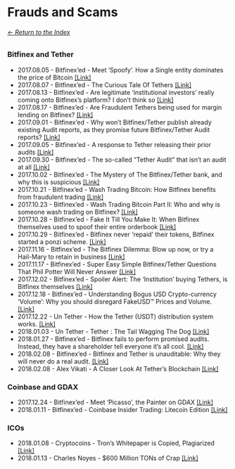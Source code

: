 # Frauds and Scams

###### [<- Return to the Index](/README.md)

### Bitfinex and Tether

* 2017.08.05 - Bitfinex’ed - Meet ‘Spoofy’. How a Single entity dominates the price of Bitcoin [[Link]](https://hackernoon.com/meet-spoofy-how-a-single-entity-dominates-the-price-of-bitcoin-39c711d28eb4)
* 2017.08.07 - Bitfinex’ed - The Curious Tale Of Tethers [[Link]](https://hackernoon.com/the-curious-tale-of-tethers-6b0031eead87)
* 2017.08.13 - Bitfinex’ed - Are legitimate ‘institutional investors’ really coming onto Bitfinex’s platform? I don’t think so [[Link]](https://medium.com/@bitfinexed/are-legitimate-institutional-investors-really-coming-onto-bitfinex-s-platform-i-don-t-think-so-cb4ed5175092)
* 2017.08.17 - Bitfinex’ed - Are Fraudulent Tethers being used for margin lending on Bitfinex? [[Link]](https://medium.com/@bitfinexed/are-fraudulent-tethers-being-used-for-margin-lending-on-bitfinex-5de9dd80f330)
* 2017.09.01 - Bitfinex’ed - Why won’t Bitfinex/Tether publish already existing Audit reports, as they promise future Bitfinex/Tether Audit reports? [[Link]](https://medium.com/@bitfinexed/why-wont-bitfinex-tether-publish-already-existing-audit-reports-as-they-promise-future-bitfinex-51d26d14d226)
* 2017.09.05 - Bitfinex’ed - A response to Tether releasing their prior audits [[Link]](https://medium.com/@bitfinexed/a-response-to-tether-releasing-their-prior-audits-cceab8989c70)
* 2017.09.30 - Bitfinex’ed - The so-called “Tether Audit” that isn’t an audit at all [[Link]](https://medium.com/@bitfinexed/the-so-called-tether-audit-that-isnt-an-audit-at-all-5a40cfcc2a75)
* 2017.10.02 - Bitfinex’ed - The Mystery of The Bitfinex/Tether bank, and why this is suspicious [[Link]](https://medium.com/@bitfinexed/the-mystery-of-the-bitfinex-tether-bank-and-why-this-is-suspicious-a8a6407a1241)
* 2017.10.21 - Bitfinex’ed - Wash Trading Bitcoin: How Bitfinex benefits from fraudulent trading [[Link]](https://medium.com/@bitfinexed/wash-trading-bitcoin-how-bitfinex-benefits-from-fraudulent-trading-8bd66be73215)
* 2017.10.23 - Bitfinex’ed - Wash Trading Bitcoin Part II: Who and why is someone wash trading on Bitfinex? [[Link]](https://medium.com/@bitfinexed/wash-trading-bitcoin-part-ii-who-and-why-is-someone-wash-trading-on-bitfinex-e1c7b5e0b3bb)
* 2017.10.28 - Bitfinex’ed - Fake It Till You Make It: When Bitfinex themselves used to spoof their entire orderbook [[Link]](https://medium.com/@bitfinexed/fake-it-till-you-make-it-when-bitfinex-themselves-used-to-spoof-their-entire-orderbook-18294585338)
* 2017.10.29 - Bitfinex’ed - Bitfinex never ‘repaid’ their tokens, Bitfinex started a ponzi scheme. [[Link]](https://medium.com/@bitfinexed/bitfinex-never-repaid-their-tokens-bitfinex-started-a-ponzi-scheme-86a9291add29)
* 2017.11.16 - Bitfinex’ed - The Bitfinex Dilemma: Blow up now, or try a Hail-Mary to retain in business [[Link]](https://medium.com/@bitfinexed/the-bitfinex-dilemma-blow-up-now-or-try-a-hail-mary-to-retain-in-business-10b9d989359f)
* 2017.11.17 - Bitfinex’ed - Super Easy Simple Bitfinex/Tether Questions That Phil Potter Will Never Answer [[Link]](https://medium.com/@bitfinexed/super-easy-simple-bitfinex-tether-questions-that-phil-potter-will-never-answer-ca564d4e184c)
* 2017.12.02 - Bitfinex’ed - Spoiler Alert: The ‘Institution’ buying Tethers, is Bitfinex themselves [[Link]](https://medium.com/@bitfinexed/spoiler-alert-the-institution-buying-tethers-is-bitfinex-themselves-f56af29ce60c)
* 2017.12.18 - Bitfinex’ed - Understanding Bogus USD Crypto-currency ‘Volume’: Why you should disregard FakeUSD™ Prices and Volume. [[Link]](https://medium.com/@bitfinexed/understanding-bogus-usd-crypto-currency-volume-why-you-should-disregard-fakeusd-prices-and-c0933c72e3e5)
* 2017.12.22 - Un Tether - How the Tether (USDT) distribution system works. [[Link]](https://medium.com/@untetheredbtc/how-the-tether-usdt-distribution-system-works-84a5c673bec0)
* 2018.01.03 - Un Tether - Tether : The Tail Wagging The Dog [[Link]](https://hackernoon.com/tether-the-tail-wagging-the-dog-3ebfd4640825)
* 2018.01.27 - Bitfinex’ed - Bitfinex fails to perform promised audits. Instead, they have a shareholder tell everyone it’s all cool. [[Link]](https://medium.com/@bitfinexed/bitfinex-fails-to-perform-promised-audits-instead-they-have-a-shareholder-tell-everyone-its-all-965ae7037b5d)
* 2018.02.08 - Bitfinex’ed - Bitfinex and Tether is unauditable: Why they will never do a real audit. [[Link]](https://medium.com/@bitfinexed/bitfinex-and-tether-is-unauditable-why-they-will-never-do-a-real-audit-3324e002b185)
* 2018.02.08 - Alex Vikati - A Closer Look At Tether’s Blockchain [[Link]](https://hackernoon.com/a-closer-look-at-tethers-blockchain-5c3032328e52)


### Coinbase and GDAX

* 2017.12.24 - Bitfinex’ed - Meet ‘Picasso’, the Painter on GDAX [[Link]](https://medium.com/@bitfinexed/meet-picasso-the-painter-on-gdax-c478ff8f50e5)
* 2018.01.11 - Bitfinex’ed - Coinbase Insider Trading: Litecoin Edition [[Link]](https://medium.com/@bitfinexed/coinbase-insider-trading-litecoin-edition-be64ead3facc)


### ICOs

* 2018.01.08 - Cryptocoins - Tron’s Whitepaper is Copied, Plagiarized [[Link]](https://hackernoon.com/trons-whitepaper-is-copied-plagiarized-cefce74335ce)
* 2018.01.13 - Charles Noyes - $600 Million TONs of Crap [[Link]](https://tokeneconomy.co/a-ton-of-crap-b1e264c36802)
